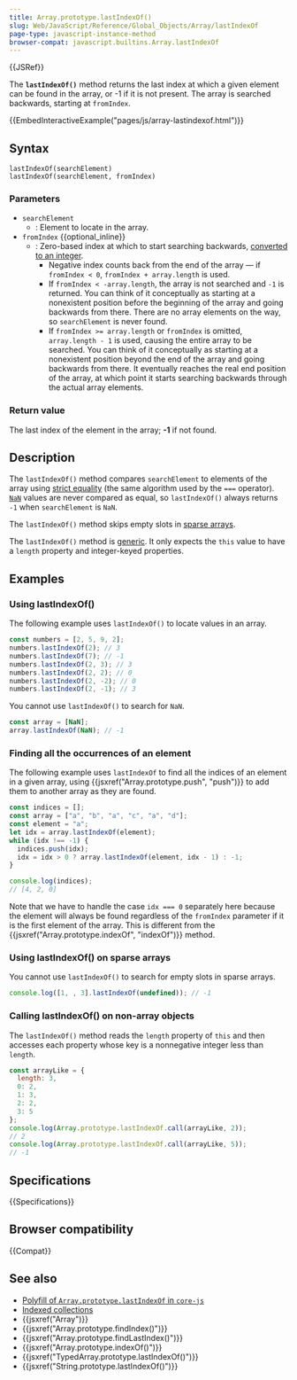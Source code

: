 ```yaml
---
title: Array.prototype.lastIndexOf()
slug: Web/JavaScript/Reference/Global_Objects/Array/lastIndexOf
page-type: javascript-instance-method
browser-compat: javascript.builtins.Array.lastIndexOf
---
```


{{JSRef}}

The **`lastIndexOf()`** method returns the last index at which
a given element can be found in the array, or -1 if it is not present. The array is
searched backwards, starting at `fromIndex`.

{{EmbedInteractiveExample("pages/js/array-lastindexof.html")}}

## Syntax

```js-nolint
lastIndexOf(searchElement)
lastIndexOf(searchElement, fromIndex)
```

### Parameters

- `searchElement`
  - : Element to locate in the array.
- `fromIndex` {{optional_inline}}
  - : Zero-based index at which to start searching backwards, [converted to an integer](/en-US/docs/Web/JavaScript/Reference/Global_Objects/Number#integer_conversion).
    - Negative index counts back from the end of the array — if `fromIndex < 0`, `fromIndex + array.length` is used.
    - If `fromIndex < -array.length`, the array is not searched and `-1` is returned. You can think of it conceptually as starting at a nonexistent position before the beginning of the array and going backwards from there. There are no array elements on the way, so `searchElement` is never found.
    - If `fromIndex >= array.length` or `fromIndex` is omitted, `array.length - 1` is used, causing the entire array to be searched. You can think of it conceptually as starting at a nonexistent position beyond the end of the array and going backwards from there. It eventually reaches the real end position of the array, at which point it starts searching backwards through the actual array elements.

### Return value

The last index of the element in the array; **-1** if not found.

## Description

The `lastIndexOf()` method compares `searchElement` to elements of the array using [strict equality](/en-US/docs/Web/JavaScript/Reference/Operators/Strict_equality) (the same algorithm used by the `===` operator). [`NaN`](/en-US/docs/Web/JavaScript/Reference/Global_Objects/NaN) values are never compared as equal, so `lastIndexOf()` always returns `-1` when `searchElement` is `NaN`.

The `lastIndexOf()` method skips empty slots in [sparse arrays](/en-US/docs/Web/JavaScript/Guide/Indexed_collections#sparse_arrays).

The `lastIndexOf()` method is [generic](/en-US/docs/Web/JavaScript/Reference/Global_Objects/Array#generic_array_methods). It only expects the `this` value to have a `length` property and integer-keyed properties.

## Examples

### Using lastIndexOf()

The following example uses `lastIndexOf()` to locate values in an array.

```js
const numbers = [2, 5, 9, 2];
numbers.lastIndexOf(2); // 3
numbers.lastIndexOf(7); // -1
numbers.lastIndexOf(2, 3); // 3
numbers.lastIndexOf(2, 2); // 0
numbers.lastIndexOf(2, -2); // 0
numbers.lastIndexOf(2, -1); // 3
```

You cannot use `lastIndexOf()` to search for `NaN`.

```js
const array = [NaN];
array.lastIndexOf(NaN); // -1
```

### Finding all the occurrences of an element

The following example uses `lastIndexOf` to find all the indices of an
element in a given array, using {{jsxref("Array.prototype.push", "push")}} to add them
to another array as they are found.

```js
const indices = [];
const array = ["a", "b", "a", "c", "a", "d"];
const element = "a";
let idx = array.lastIndexOf(element);
while (idx !== -1) {
  indices.push(idx);
  idx = idx > 0 ? array.lastIndexOf(element, idx - 1) : -1;
}

console.log(indices);
// [4, 2, 0]
```

Note that we have to handle the case `idx === 0` separately here because the
element will always be found regardless of the `fromIndex` parameter if it is
the first element of the array. This is different from the
{{jsxref("Array.prototype.indexOf", "indexOf")}} method.

### Using lastIndexOf() on sparse arrays

You cannot use `lastIndexOf()` to search for empty slots in sparse arrays.

```js
console.log([1, , 3].lastIndexOf(undefined)); // -1
```

### Calling lastIndexOf() on non-array objects

The `lastIndexOf()` method reads the `length` property of `this` and then accesses each property whose key is a nonnegative integer less than `length`.

```js
const arrayLike = {
  length: 3,
  0: 2,
  1: 3,
  2: 2,
  3: 5
};
console.log(Array.prototype.lastIndexOf.call(arrayLike, 2));
// 2
console.log(Array.prototype.lastIndexOf.call(arrayLike, 5));
// -1
```

## Specifications

{{Specifications}}

## Browser compatibility

{{Compat}}

## See also

- [Polyfill of `Array.prototype.lastIndexOf` in `core-js`](https://github.com/zloirock/core-js#ecmascript-array)
- [Indexed collections](/en-US/docs/Web/JavaScript/Guide/Indexed_collections)
- {{jsxref("Array")}}
- {{jsxref("Array.prototype.findIndex()")}}
- {{jsxref("Array.prototype.findLastIndex()")}}
- {{jsxref("Array.prototype.indexOf()")}}
- {{jsxref("TypedArray.prototype.lastIndexOf()")}}
- {{jsxref("String.prototype.lastIndexOf()")}}
